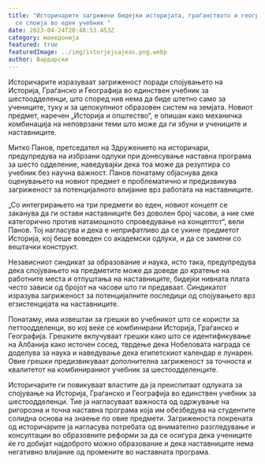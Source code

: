 ```yaml
---
title: "Историчарите загрижени бидејќи историјата, граѓанството и географијата
  се споија во еден учебник "
date: 2023-04-24T20:48:53.453Z
category: македонија
featured: true
featuredImage: ../img/istorjejsajeas.png.webp
author: Вардарски
---
```


Историчарите изразуваат загриженост поради спојувањето на Историја, Граѓанско и Географија во единствен учебник за шестоодделенци, што според нив нема да биде штетно само за учениците, туку и за целокупниот образовен систем на земјата. Новиот предмет, наречен „Историја и општество“, е опишан како механичка комбинација на неповрзани теми што може да ги збуни и учениците и наставниците.

Митко Панов, претседател на Здружението на историчари, предупредува на избрзани одлуки при донесување наставна програма за шесто одделение, наведувајќи дека тоа може да резултира со учебник без научна важност. Панов понатаму објаснува дека оценувањето на новиот предмет е проблематично и предизвикува загриженост за потенцијалното влијание врз работата на наставниците.

„Со интегрирањето на три предмети во еден, новиот концепт се заканува да ги остави наставниците без доволен број часови, а ние сме категорично против натамошното спроведување на концептот“, вели Панов. Тој нагласува и дека е неприфатливо да се укине предметот Историја, кој беше воведен со академски одлуки, и да се замени со вештачки конструкт.

Независниот синдикат за образование и наука, исто така, предупредува дека спојувањето на предметите може да доведе до кратење на работните места и отпуштања на наставниците, бидејќи нивната плата често зависи од бројот на часови што ги предаваат. Синдикатот изразува загриженост за потенцијалните последици од спојувањето врз егзистенцијата на наставниците.

Понатаму, има извештаи за грешки во учебникот што се користи за петтоодделенци, во кој веќе се комбинирани Историја, Граѓанско и Географија. Грешките вклучуваат грешки како што се идентификување на Албанија како источен сосед, тврдење дека Нобеловата награда се доделува за наука и наведување дека египетскиот календар е лунарен. Овие грешки предизвикуваат дополнителна загриженост за точноста и квалитетот на комбинираниот учебник за шестоодделенците.

Историчарите ги повикуваат властите да ја преиспитаат одлуката за спојување на Историја, Граѓанско и Географија во единствен учебник за шестоодделенци. Тие ја нагласуваат важноста од одржување на ригорозна и точна наставна програма која им обезбедува на студентите солидна основа на знаење по овие предмети. Загриженоста покрената од историчарите ја нагласува потребата од внимателно разгледување и консултации во образовните реформи за да се осигура дека учениците ќе го добијат најдоброто можно образование и дека наставниците нема негативно влијание од промените во наставната програма.
